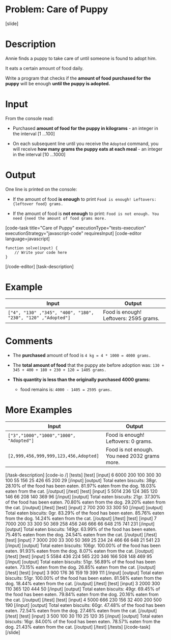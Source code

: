 # Problem: Care of Puppy

[slide]

# Description
Annie finds a puppy to take care of until someone is found to adopt him.

It eats a certain amount of food daily.

Write a program that checks if the **amount of food purchased for the puppy** will be enough **until the puppy is adopted.**

# Input
From the console read:

- Purchased **amount of food for the puppy in kilograms** - an integer in the interval \[1 …100\]

- On each subsequent line until you receive the `Adopted` command, you will receive **how many grams the puppy eats at each meal** - an integer in the interval \[10 …1000\]

# Output

One line is printed on the console:

- If the amount of food **is enough** to print  `Food is enough! Leftovers: {leftover food} grams.` 

- If the amount of food is **not enough** to print: `Food is not enough. You need {need the amount of food grams more.`


[code-task title="Care of Puppy" executionType="tests-execution" executionStrategy="javascript-code" requiresInput]
[code-editor language=javascript]
```
function solve(input) {
	// Write your code here
}
```
[/code-editor]
[task-description]

# Example

| **Input** | **Output** |
| --- | --- |
|`["4", "130" ,"345", "400", "180", "230", "120" ,"Adopted"]` | Food is enough! Leftovers: 2595 grams. |

# Comments

- The **purchased** amount of food is `4 kg = 4 * 1000 = 4000 grams.`

- The **total amount of food** that the puppy ate before adoption was: `130 + 345 + 400 + 180 + 230 + 120 = 1405 grams.` 

- **This quantity is less than the originally purchased 4000 grams:**

    - food remains is: `4000 - 1405 = 2595 grams.`


# More Examples

| **Input** | **Output** |
| --- | --- |
|`["3","1000","1000","1000", "Adopted"]` |Food is enough! Leftovers: 0 grams. |
|`[2,999,456,999,999,123,456,Adopted]` | Food is not enough. You need 2032 grams more. |

[/task-description]
[code-io /]
[tests]
[test]
[input]
6
6000
200
100
300
30
100
55
156
25
426
65
200
29
[/input]
[output]
Total eaten biscuits: 38gr.
28.10\% of the food has been eaten.
81.97\% eaten from the dog.
18.03\% eaten from the cat.
[/output]
[/test]
[test]
[input]
5
5014
236
124
365
120
146
66
208
140
369
96
[/input]
[output]
Total eaten biscuits: 21gr.
37.30\% of the food has been eaten.
70.80\% eaten from the dog.
29.20\% eaten from the cat.
[/output]
[/test]
[test]
[input]
2
700
200
33
300
50
[/input]
[output]
Total eaten biscuits: 0gr.
83.29\% of the food has been eaten.
85.76\% eaten from the dog.
14.24\% eaten from the cat.
[/output]
[/test]
[test]
[input]
7
7000
200
33
300
50
369
258
456
246
666
66
648
215
741
231
[/input]
[output]
Total eaten biscuits: 149gr.
63.99\% of the food has been eaten.
75.46\% eaten from the dog.
24.54\% eaten from the cat.
[/output]
[/test]
[test]
[input]
7
3000
200
33
300
50
369
25
234
24
466
66
648
21
541
23
[/input]
[output]
Total eaten biscuits: 106gr.
100.00\% of the food has been eaten.
91.93\% eaten from the dog.
8.07\% eaten from the cat.
[/output]
[/test]
[test]
[input]
5
5584
436
224
565
220
346
166
508
148
469
95
[/input]
[output]
Total eaten biscuits: 51gr.
56.89\% of the food has been eaten.
73.15\% eaten from the dog.
26.85\% eaten from the cat.
[/output]
[/test]
[test]
[input]
3
900
176
36
159
19
399
111
[/input]
[output]
Total eaten biscuits: 51gr.
100.00\% of the food has been eaten.
81.56\% eaten from the dog.
18.44\% eaten from the cat.
[/output]
[/test]
[test]
[input]
3
2000
300
110
365
120
444
50
[/input]
[output]
Total eaten biscuits: 49gr.
69.45\% of the food has been eaten.
79.84\% eaten from the dog.
20.16\% eaten from the cat.
[/output]
[/test]
[test]
[input]
4
5000
666
230
156
32
400
200
500
190
[/input]
[output]
Total eaten biscuits: 60gr.
47.48\% of the food has been eaten.
72.54\% eaten from the dog.
27.46\% eaten from the cat.
[/output]
[/test]
[test]
[input]
3
500
100
30
110
25
120
35
[/input]
[output]
Total eaten biscuits: 16gr.
84.00\% of the food has been eaten.
78.57\% eaten from the dog.
21.43\% eaten from the cat.
[/output]
[/test]
[/tests]
[/code-task]
[/slide]
